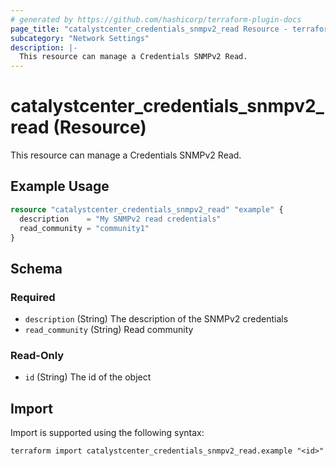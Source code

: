 ```yaml
---
# generated by https://github.com/hashicorp/terraform-plugin-docs
page_title: "catalystcenter_credentials_snmpv2_read Resource - terraform-provider-catalystcenter"
subcategory: "Network Settings"
description: |-
  This resource can manage a Credentials SNMPv2 Read.
---
```


# catalystcenter_credentials_snmpv2_read (Resource)

This resource can manage a Credentials SNMPv2 Read.

## Example Usage

```terraform
resource "catalystcenter_credentials_snmpv2_read" "example" {
  description    = "My SNMPv2 read credentials"
  read_community = "community1"
}
```

<!-- schema generated by tfplugindocs -->
## Schema

### Required

- `description` (String) The description of the SNMPv2 credentials
- `read_community` (String) Read community

### Read-Only

- `id` (String) The id of the object

## Import

Import is supported using the following syntax:

```shell
terraform import catalystcenter_credentials_snmpv2_read.example "<id>"
```
